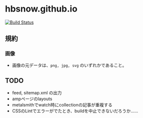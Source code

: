 # hbsnow.github.io

[![Build Status](https://travis-ci.org/hbsnow/website.svg?branch=master)](https://travis-ci.org/hbsnow/website)

## 規約

### 画像

- 画像の元データは、`png, jpg, svg` のいずれかであること。

## TODO

- feed, sitemap.xml の出力
- ampページのlayouts
- metalsmithでwatch時にcollectionの記事が重複する
- CSSのLintでエラーがでたとき、buildを中止できないだろうか……
